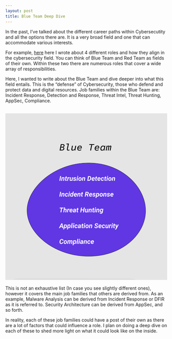 ```yaml
---
layout: post
title: Blue Team Deep Dive
---
```


In the past, I’ve talked about the different career paths within Cybersecutity and all the options there are. It is a very broad field and one that can accommodate various interests.

For example, [here](https://zendannyy.github.io/twelfth_post/) here I wrote about 4 different roles and how they align in the cybersecurity field.
You can think of Blue Team and Red Team as fields of their own. Within these two there are numerous roles that cover a wide array of responsibilities.

Here, I wanted to write about the Blue Team and dive deeper into what this field entails. 
This is the “defense” of Cybersecurity, those who defend and protect data and digital resources. 
Job families within the Blue Team are: Incident Response, Detection and Response, Threat Intel, Threat Hunting, AppSec, Compliance. 
<br>
<br>

![Blue Team](/images/BlueTeam.png)
<br>

This is not an exhaustive list (In case you see slightly different ones), however it covers the main job families that others are derived from. As an example, Malware Analysis can be derived from Incident Response or DFIR as it is referred to. Security Architecture can be derived from AppSec, and so forth.

In reality, each of these job families could have a post of their own as there are a lot of factors that could 
influence a role. I plan on doing a deep dive on each of these to shed more light on what it could look like on the inside.

<br>

